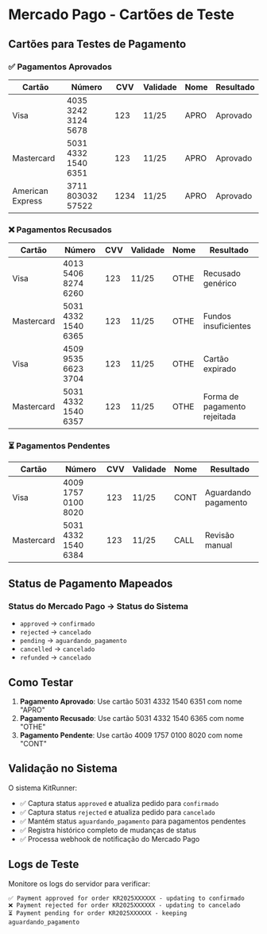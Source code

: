 # Mercado Pago - Cartões de Teste

## Cartões para Testes de Pagamento

### ✅ Pagamentos Aprovados
| Cartão | Número | CVV | Validade | Nome | Resultado |
|--------|--------|-----|----------|------|-----------|
| Visa | 4035 3242 3124 5678 | 123 | 11/25 | APRO | Aprovado |
| Mastercard | 5031 4332 1540 6351 | 123 | 11/25 | APRO | Aprovado |
| American Express | 3711 803032 57522 | 1234 | 11/25 | APRO | Aprovado |

### ❌ Pagamentos Recusados
| Cartão | Número | CVV | Validade | Nome | Resultado |
|--------|--------|-----|----------|------|-----------|
| Visa | 4013 5406 8274 6260 | 123 | 11/25 | OTHE | Recusado genérico |
| Mastercard | 5031 4332 1540 6365 | 123 | 11/25 | OTHE | Fundos insuficientes |
| Visa | 4509 9535 6623 3704 | 123 | 11/25 | OTHE | Cartão expirado |
| Mastercard | 5031 4332 1540 6357 | 123 | 11/25 | OTHE | Forma de pagamento rejeitada |

### ⏳ Pagamentos Pendentes
| Cartão | Número | CVV | Validade | Nome | Resultado |
|--------|--------|-----|----------|------|-----------|
| Visa | 4009 1757 0100 8020 | 123 | 11/25 | CONT | Aguardando pagamento |
| Mastercard | 5031 4332 1540 6384 | 123 | 11/25 | CALL | Revisão manual |

## Status de Pagamento Mapeados

### Status do Mercado Pago → Status do Sistema
- `approved` → `confirmado`
- `rejected` → `cancelado`
- `pending` → `aguardando_pagamento`
- `cancelled` → `cancelado`
- `refunded` → `cancelado`

## Como Testar

1. **Pagamento Aprovado**: Use cartão 5031 4332 1540 6351 com nome "APRO"
2. **Pagamento Recusado**: Use cartão 5031 4332 1540 6365 com nome "OTHE"
3. **Pagamento Pendente**: Use cartão 4009 1757 0100 8020 com nome "CONT"

## Validação no Sistema

O sistema KitRunner:
- ✅ Captura status `approved` e atualiza pedido para `confirmado`
- ✅ Captura status `rejected` e atualiza pedido para `cancelado`
- ✅ Mantém status `aguardando_pagamento` para pagamentos pendentes
- ✅ Registra histórico completo de mudanças de status
- ✅ Processa webhook de notificação do Mercado Pago

## Logs de Teste

Monitore os logs do servidor para verificar:
```
✅ Payment approved for order KR2025XXXXXX - updating to confirmado
❌ Payment rejected for order KR2025XXXXXX - updating to cancelado
⏳ Payment pending for order KR2025XXXXXX - keeping aguardando_pagamento
```